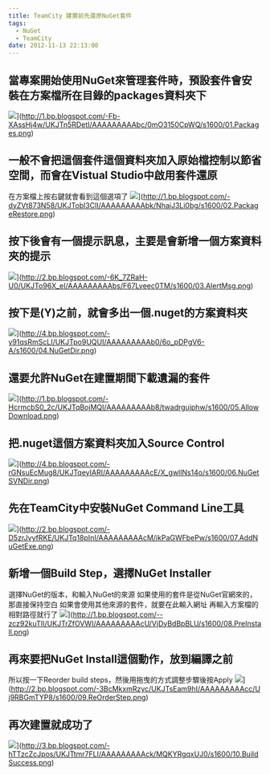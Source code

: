 ```yaml
---
title: TeamCity 建置前先還原NuGet套件
tags:
  - NuGet
  - TeamCity
date: 2012-11-13 22:13:00
---
```


## 當專案開始使用NuGet來管理套件時，預設套件會安裝在方案檔所在目錄的packages資料夾下
![](http://1.bp.blogspot.com/-Fb-XAssHj4w/UKJTn5RDetI/AAAAAAAAAbc/0mO3150CpWQ/s1600/01.Packages.png)](http://1.bp.blogspot.com/-Fb-XAssHj4w/UKJTn5RDetI/AAAAAAAAAbc/0mO3150CpWQ/s1600/01.Packages.png)

## 一般不會把這個套件這個資料夾加入原始檔控制以節省空間，而會在Vistual Studio中啟用套件還原
在方案檔上按右鍵就會看到這個選項了
![](http://1.bp.blogspot.com/-dyZVt873N58/UKJTobl3ClI/AAAAAAAAAbk/NhajJ3Li0bg/s1600/02.PackageRestore.png)](http://1.bp.blogspot.com/-dyZVt873N58/UKJTobl3ClI/AAAAAAAAAbk/NhajJ3Li0bg/s1600/02.PackageRestore.png)

## 按下後會有一個提示訊息，主要是會新增一個方案資料夾的提示
![](http://2.bp.blogspot.com/-6K_7ZRaH-U0/UKJTo96X_eI/AAAAAAAAAbs/F67Lyeec0TM/s1600/03.AlertMsg.png)](http://2.bp.blogspot.com/-6K_7ZRaH-U0/UKJTo96X_eI/AAAAAAAAAbs/F67Lyeec0TM/s1600/03.AlertMsg.png)

## 按下是(Y)之前，就會多出一個.nuget的方案資料夾
![](http://4.bp.blogspot.com/-y91qsRmScLI/UKJTpo9UQUI/AAAAAAAAAb0/6o_pDPgV6-A/s1600/04.NuGetDir.png)](http://4.bp.blogspot.com/-y91qsRmScLI/UKJTpo9UQUI/AAAAAAAAAb0/6o_pDPgV6-A/s1600/04.NuGetDir.png)

## 還要允許NuGet在建置期間下載遺漏的套件
![](http://1.bp.blogspot.com/-HcrmcbS0_2c/UKJTqBojMQI/AAAAAAAAAb8/twadrgujphw/s1600/05.AllowDownload.png)](http://1.bp.blogspot.com/-HcrmcbS0_2c/UKJTqBojMQI/AAAAAAAAAb8/twadrgujphw/s1600/05.AllowDownload.png)

## 把.nuget這個方案資料夾加入Source Control
![](http://4.bp.blogspot.com/-rGNsuEcMug8/UKJTqeyIARI/AAAAAAAAAcE/X_gwllNs14o/s1600/06.NuGetSVNDir.png)](http://4.bp.blogspot.com/-rGNsuEcMug8/UKJTqeyIARI/AAAAAAAAAcE/X_gwllNs14o/s1600/06.NuGetSVNDir.png)

## 先在TeamCity中安裝NuGet Command Line工具
![](http://2.bp.blogspot.com/-D5zrJvyfRKE/UKJTq18pInI/AAAAAAAAAcM/ikPaGWFbePw/s1600/07.AddNuGetExe.png)](http://2.bp.blogspot.com/-D5zrJvyfRKE/UKJTq18pInI/AAAAAAAAAcM/ikPaGWFbePw/s1600/07.AddNuGetExe.png)

## 新增一個Build Step，選擇NuGet Installer
選擇NuGet的版本，和輸入NuGet的來源
如果使用的套件是從NuGet官網來的，那直接保持空白
如果會使用其他來源的套件，就要在此輸入網址 
再輸入方案檔的相對路徑就行了
![](http://1.bp.blogspot.com/--zcz92kuTII/UKJTrZfOVWI/AAAAAAAAAcU/VjDyBdBpBLU/s1600/08.PreInstall.png)](http://1.bp.blogspot.com/--zcz92kuTII/UKJTrZfOVWI/AAAAAAAAAcU/VjDyBdBpBLU/s1600/08.PreInstall.png)

## 再來要把NuGet Install這個動作，放到編譯之前
所以按一下Reorder build steps，然後用拖曳的方式調整步驟後按Apply
![](http://2.bp.blogspot.com/-3BcMkxmRzyc/UKJTsEam9hI/AAAAAAAAAcc/Uj9RBGmTYP8/s1600/09.ReOrderStep.png)](http://2.bp.blogspot.com/-3BcMkxmRzyc/UKJTsEam9hI/AAAAAAAAAcc/Uj9RBGmTYP8/s1600/09.ReOrderStep.png)

## 再次建置就成功了
![](http://3.bp.blogspot.com/-hTTzcZcJpos/UKJTtmr7FLI/AAAAAAAAAck/MQKYRgqxUJ0/s1600/10.BuildSuccess.png)](http://3.bp.blogspot.com/-hTTzcZcJpos/UKJTtmr7FLI/AAAAAAAAAck/MQKYRgqxUJ0/s1600/10.BuildSuccess.png)